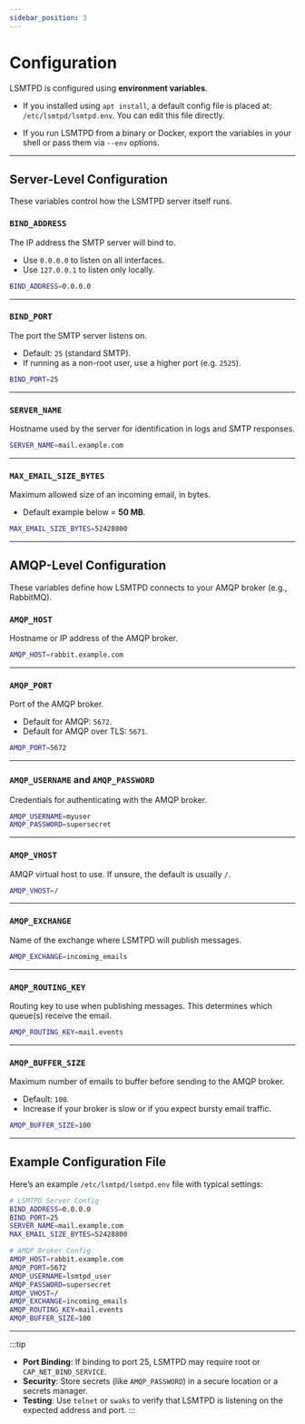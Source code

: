```yaml
---
sidebar_position: 3
---
```


# Configuration

LSMTPD is configured using **environment variables**.  

- If you installed using `apt install`, a default config file is placed at: `/etc/lsmtpd/lsmtpd.env`. You can edit this file directly.

- If you run LSMTPD from a binary or Docker, export the variables in your shell or pass them via `--env` options.  

---

## Server-Level Configuration

These variables control how the LSMTPD server itself runs.  

### `BIND_ADDRESS`
The IP address the SMTP server will bind to.  
- Use `0.0.0.0` to listen on all interfaces.  
- Use `127.0.0.1` to listen only locally.  

```sh
BIND_ADDRESS=0.0.0.0
```

---

### `BIND_PORT`

The port the SMTP server listens on.

* Default: `25` (standard SMTP).
* If running as a non-root user, use a higher port (e.g. `2525`).

```sh
BIND_PORT=25
```

---

### `SERVER_NAME`

Hostname used by the server for identification in logs and SMTP responses.

```sh
SERVER_NAME=mail.example.com
```

---

### `MAX_EMAIL_SIZE_BYTES`

Maximum allowed size of an incoming email, in bytes.

* Default example below = **50 MB**.

```sh
MAX_EMAIL_SIZE_BYTES=52428800
```

---

## AMQP-Level Configuration

These variables define how LSMTPD connects to your AMQP broker (e.g., RabbitMQ).

### `AMQP_HOST`

Hostname or IP address of the AMQP broker.

```sh
AMQP_HOST=rabbit.example.com
```

---

### `AMQP_PORT`

Port of the AMQP broker.

* Default for AMQP: `5672`.
* Default for AMQP over TLS: `5671`.

```sh
AMQP_PORT=5672
```

---

### `AMQP_USERNAME` and `AMQP_PASSWORD`

Credentials for authenticating with the AMQP broker.

```sh
AMQP_USERNAME=myuser
AMQP_PASSWORD=supersecret
```

---

### `AMQP_VHOST`

AMQP virtual host to use.
If unsure, the default is usually `/`.

```sh
AMQP_VHOST=/
```

---

### `AMQP_EXCHANGE`

Name of the exchange where LSMTPD will publish messages.

```sh
AMQP_EXCHANGE=incoming_emails
```

---

### `AMQP_ROUTING_KEY`

Routing key to use when publishing messages.
This determines which queue(s) receive the email.

```sh
AMQP_ROUTING_KEY=mail.events
```

---

### `AMQP_BUFFER_SIZE`

Maximum number of emails to buffer before sending to the AMQP broker.

* Default: `100`.
* Increase if your broker is slow or if you expect bursty email traffic.

```sh
AMQP_BUFFER_SIZE=100
```

---

## Example Configuration File

Here’s an example `/etc/lsmtpd/lsmtpd.env` file with typical settings:

```sh
# LSMTPD Server Config
BIND_ADDRESS=0.0.0.0
BIND_PORT=25
SERVER_NAME=mail.example.com
MAX_EMAIL_SIZE_BYTES=52428800

# AMQP Broker Config
AMQP_HOST=rabbit.example.com
AMQP_PORT=5672
AMQP_USERNAME=lsmtpd_user
AMQP_PASSWORD=supersecret
AMQP_VHOST=/
AMQP_EXCHANGE=incoming_emails
AMQP_ROUTING_KEY=mail.events
AMQP_BUFFER_SIZE=100
```

---

:::tip
* **Port Binding**: If binding to port 25, LSMTPD may require root or `CAP_NET_BIND_SERVICE`.
* **Security**: Store secrets (like `AMQP_PASSWORD`) in a secure location or a secrets manager.
* **Testing**: Use `telnet` or `swaks` to verify that LSMTPD is listening on the expected address and port.
:::
